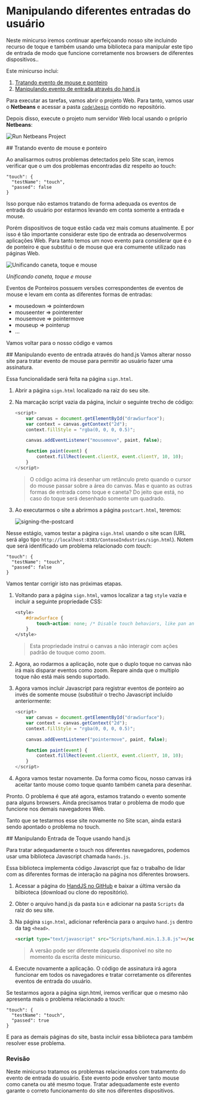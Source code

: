Manipulando diferentes entradas do usuário
========================================

Neste minicurso iremos continuar aperfeiçoando nosso site incluindo recurso de toque e também usando uma biblioteca para manipular este tipo de entrada de modo que funcione corretamente nos browsers de diferentes dispositivos..

Este minicurso inclui:

1. [Tratando evento de mouse e ponteiro](#Task1)
1. [Manipulando evento de entrada através do hand.js](#Task2)

Para executar as tarefas, vamos abrir o projeto Web. Para tanto, vamos usar o **Netbeans** e acessar a pasta [`code\begin`](./code/begin) contido no repositório.

Depois disso, execute o projeto num servidor Web local usando o próprio **Netbeans**:

![Run Netbeans Project](./images/site_local_webserver.png)

<p name="Task1" />
## Tratando evento de mouse e ponteiro

Ao analisarmos outros problemas detectados pelo Site scan, iremos verificar que o um dos problemas encontradas diz respeito ao touch:
	
	"touch": {
      "testName": "touch",
      "passed": false
    }

Isso porque não estamos tratando de forma adequada os eventos de entrada do usuário por estarmos levando em conta somente a entrada e mouse.

Porém dispositivos de toque estão cada vez mais comuns atualmente. E por isso é tão importante considerar este tipo de entrada ao desenvolvermos aplicações Web. Para tanto temos um novo evento para considerar que é o de ponteiro e que substitui o de mouse que era comumente utilizado nas páginas Web.  
 
![Unificando caneta, toque e mouse](./images/unifiying-pen-touch-and-mouse.png)

_Unificando caneta, toque e mouse_

Eventos de Ponteiros possuem versões correspondentes de eventos de mouse e levam em conta as diferentes formas de entradas:

- mousedown => pointerdown
- mouseenter => pointerenter
- mousemove => pointermove
- mouseup => pointerup
- ...

Vamos voltar para o nosso código e vamos

<p name="Task1" />
## Manipulando evento de entrada através do hand.js
Vamos alterar nosso site para tratar evento de mouse para permitir ao usuário fazer uma assinatura.

Essa funcionalidade será feita na página `sign.html`.

1. Abrir a página `sign.html` localizado na raiz do seu site.

2. Na marcação script vazia da página, incluir o seguinte trecho de código:

	````Javascript
	<script>
        var canvas = document.getElementById("drawSurface");
        var context = canvas.getContext("2d");
        context.fillStyle = "rgba(0, 0, 0, 0.5)";

        canvas.addEventListener("mousemove", paint, false);

        function paint(event) {
            context.fillRect(event.clientX, event.clientY, 10, 10);
        }
    </script>
	````

	> O código acima irá desenhar um retânculo preto quando o cursor do mouse passar sobre a área do canvas. Mas e quanto as outras formas de entrada como toque e caneta? Do jeito que está, no caso do toque será desenhado somente um quadrado. 
	
3. Ao executarmos o site a abrirmos a página `postcart.html`, teremos:
		
	![signing-the-postcard](./images/touch-mousehover.png)

Nesse estágio, vamos testar a página `sign.html` usando o site scan (URL será algo tipo `http://localhost:8383/ContosoIndustries/sign.html`). Notem que será identificado um problema relacionado com *touch*:

	"touch": {
      "testName": "touch",
      "passed": false
    }

Vamos tentar corrigir isto nas próximas etapas.

1. Voltando para a página `sign.html`, vamos localizar a tag `style` vazia e incluir a seguinte propriedade CSS:

	<!-- mark:2-4 -->
	````CSS
    <style>
        #drawSurface {
            touch-action: none; /* Disable touch behaviors, like pan and zoom */
        }
    </style>
	````
	
	> Esta propriedade instrui o canvas a não interagir com ações padrão de touque como zoom.

2. Agora, ao rodarmos a aplicação, note que o duplo toque no canvas não irá mais disparar eventos como zoom. Repare ainda que o multiplo toque não está mais sendo suportado.

3. Agora vamos incluir Javascript para registrar eventos de ponteiro ao invés de somente mouse (substituir o trecho Javascript incluído anteriormente:

	<!-- mark:6 -->
	````JavaScript
    <script>
        var canvas = document.getElementById("drawSurface");
        var context = canvas.getContext("2d");
        context.fillStyle = "rgba(0, 0, 0, 0.5)";

        canvas.addEventListener("pointermove", paint, false);

        function paint(event) {
            context.fillRect(event.clientX, event.clientY, 10, 10);
        }
    </script>
	````

4. Agora vamos testar novamente. Da forma como ficou, nosso canvas irá aceitar tanto mouse como toque quanto também caneta para desenhar.

Pronto. O problema é que até agora, estamos tratando o evento somente para alguns browsers. Ainda precisamos tratar o problema de modo que funcione nos demais navegadores Web.

Tanto que se testarmos esse site novamente no Site scan, ainda estará sendo apontado o problema no touch.
 
<p name="Task2" />
## Manipulando Entrada de Toque usando hand.js
	
Para tratar adequadamente o touch nos diferentes navegadores, podemos usar uma biblioteca Javascript chamada `hands.js`.

Essa biblioteca implementa código Javascript que faz o trabalho de lidar com as diferentes formas de interação na página nos diferentes browsers. 

1. Acessar a página do [HandJS no GitHub](https://github.com/Deltakosh/handjs) e baixar a última versão da bilbioteca (download ou clone do repositório).

2. Obter o arquivo hand.js da pasta `bin` e adicionar na pasta `Scripts` da raiz do seu site.

3. Na página `sign.html`, adicionar referência para o arquivo `hand.js` dentro da tag `<head>`. 
 
	````HTML
	<script type="text/javascript" src="Scripts/hand.min.1.3.8.js"></script>
	````
	> A versão pode ser diferente daquela disponível no site no momento da escrita deste minicurso.

4. Execute novamente a aplicação. O código de assinatura irá agora funcionar em todos os navegadores e tratar corretamente os diferentes eventos de entrada do usuário.

Se testarmos agora a página sign.html, iremos verificar que o mesmo não apresenta mais o problema relacionado a touch:

	"touch": {
      "testName": "touch",
      "passed": true
    }

E para as demais páginas do site, basta incluir essa biblioteca para também resolver esse problema.

### Revisão
Neste minicurso tratamos os problemas relacionados com tratamento do evento de entrada do usuário. Este evento pode envolver tanto mouse como caneta ou até mesmo toque. Tratar adequadamente este evento garante o correto funcionamento do site nos diferentes dispositivos.
